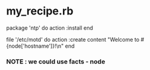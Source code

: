 # my_recipe.rb

package 'ntp' do
  action :install
end


file '/etc/motd' do
  action :create
  content "Welcome to #{node['hostname']}!\n"
end


### NOTE : we could use facts - node

